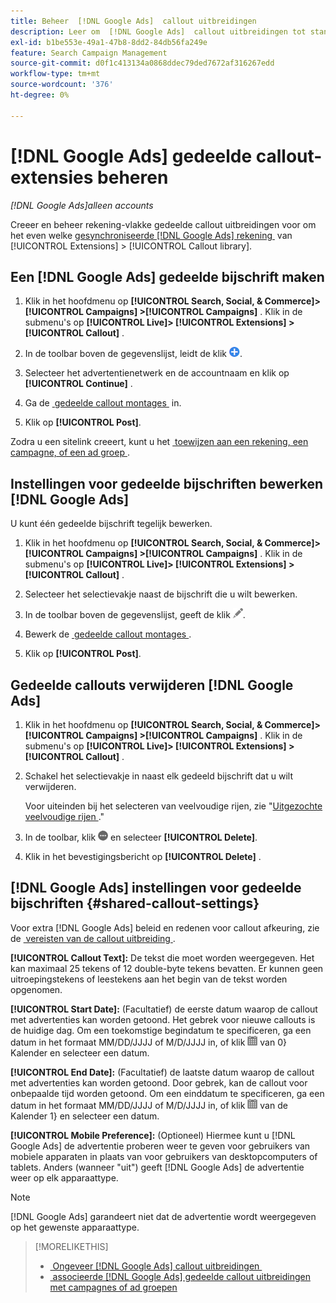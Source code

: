 ```yaml
---
title: Beheer  [!DNL Google Ads]  callout uitbreidingen
description: Leer om  [!DNL Google Ads]  callout uitbreidingen tot stand te brengen en te beheren.
exl-id: b1be553e-49a1-47b8-8dd2-84db56fa249e
feature: Search Campaign Management
source-git-commit: d0f1c413134a0868ddec79ded7672af316267edd
workflow-type: tm+mt
source-wordcount: '376'
ht-degree: 0%

---
```


# [!DNL Google Ads] gedeelde callout-extensies beheren

*[!DNL Google Ads]alleen accounts*

Creeer en beheer rekening-vlakke gedeelde callout uitbreidingen voor om het even welke [&#x200B; gesynchroniseerde  [!DNL Google Ads]  rekening &#x200B;](/help/search-social-commerce/campaign-management/accounts/ad-network-account-about.md) van [!UICONTROL Extensions] > [!UICONTROL Callout library].

## Een [!DNL Google Ads] gedeelde bijschrift maken

1. Klik in het hoofdmenu op **[!UICONTROL Search, Social, & Commerce]> [!UICONTROL Campaigns] >[!UICONTROL Campaigns]** . Klik in de submenu&#39;s op **[!UICONTROL Live]> [!UICONTROL Extensions] >[!UICONTROL Callout]** .

1. In de toolbar boven de gegevenslijst, leidt de klik ![&#x200B; &#x200B;](/help/search-social-commerce/assets/add.png " tot ").

1. Selecteer het advertentienetwerk en de accountnaam en klik op **[!UICONTROL Continue]** .

1. Ga de [&#x200B; gedeelde callout montages &#x200B;](#shared-callout-settings) in.

1. Klik op **[!UICONTROL Post]**.

Zodra u een sitelink creeert, kunt u het [&#x200B; toewijzen aan een rekening, een campagne, of een ad groep &#x200B;](callout-extension-associate.md).

## Instellingen voor gedeelde bijschriften bewerken [!DNL Google Ads]

U kunt één gedeelde bijschrift tegelijk bewerken.

1. Klik in het hoofdmenu op **[!UICONTROL Search, Social, & Commerce]> [!UICONTROL Campaigns] >[!UICONTROL Campaigns]** . Klik in de submenu&#39;s op **[!UICONTROL Live]> [!UICONTROL Extensions] >[!UICONTROL Callout]** .

1. Selecteer het selectievakje naast de bijschrift die u wilt bewerken.

1. In de toolbar boven de gegevenslijst, geeft de klik ![&#x200B; &#x200B;](/help/search-social-commerce/assets/edit.png " uit ").

1. Bewerk de [&#x200B; gedeelde callout montages &#x200B;](#shared-callout-settings).

1. Klik op **[!UICONTROL Post]**.

## Gedeelde callouts verwijderen [!DNL Google Ads]

1. Klik in het hoofdmenu op **[!UICONTROL Search, Social, & Commerce]> [!UICONTROL Campaigns] >[!UICONTROL Campaigns]** . Klik in de submenu&#39;s op **[!UICONTROL Live]> [!UICONTROL Extensions] >[!UICONTROL Callout]** .

1. Schakel het selectievakje in naast elk gedeeld bijschrift dat u wilt verwijderen.

   Voor uiteinden bij het selecteren van veelvoudige rijen, zie &quot;[&#x200B; Uitgezochte veelvoudige rijen &#x200B;](/help/search-social-commerce/common-tasks/navigation-editing-selection/multiple-rows-select.md).&quot;

1. In de toolbar, klik ![&#x200B; Meer &#x200B;](/help/search-social-commerce/assets/more.png " ") en selecteer **[!UICONTROL Delete]**.

1. Klik in het bevestigingsbericht op **[!UICONTROL Delete]** .

## [!DNL Google Ads] instellingen voor gedeelde bijschriften {#shared-callout-settings}

Voor extra [!DNL Google Ads] beleid en redenen voor callout afkeuring, zie de [&#x200B; vereisten van de callout uitbreiding &#x200B;](https://support.google.com/adspolicy/answer/1054212).

**[!UICONTROL Callout Text]:** De tekst die moet worden weergegeven. Het kan maximaal 25 tekens of 12 double-byte tekens bevatten. Er kunnen geen uitroepingstekens of leestekens aan het begin van de tekst worden opgenomen.

**[!UICONTROL Start Date]:** (Facultatief) de eerste datum waarop de callout met advertenties kan worden getoond. Het gebrek voor nieuwe callouts is de huidige dag. Om een toekomstige begindatum te specificeren, ga een datum in het formaat MM/DD/JJJJ of M/D/JJJJ in, of klik ![&#128279;](/help/search-social-commerce/assets/calendar.png " Kalender ") van 0&rbrace; Kalender en selecteer een datum.

**[!UICONTROL End Date]:** (Facultatief) de laatste datum waarop de callout met advertenties kan worden getoond. Door gebrek, kan de callout voor onbepaalde tijd worden getoond. Om een einddatum te specificeren, ga een datum in het formaat MM/DD/JJJJ of M/D/JJJJ in, of klik ![&#128279;](/help/search-social-commerce/assets/calendar.png " Kalender ") van de Kalender 1&rbrace; en selecteer een datum.

**[!UICONTROL Mobile Preference]:** (Optioneel) Hiermee kunt u [!DNL Google Ads] de advertentie proberen weer te geven voor gebruikers van mobiele apparaten in plaats van voor gebruikers van desktopcomputers of tablets. Anders (wanneer &quot;uit&quot;) geeft [!DNL Google Ads] de advertentie weer op elk apparaattype.

>[!NOTE]
>
>[!DNL Google Ads] garandeert niet dat de advertentie wordt weergegeven op het gewenste apparaattype.

>[!MORELIKETHIS]
>
>* [&#x200B; Ongeveer  [!DNL Google Ads]  callout uitbreidingen &#x200B;](callout-extension-about.md)
>* [&#x200B; associeerde  [!DNL Google Ads]  gedeelde callout uitbreidingen met campagnes of ad groepen &#x200B;](callout-extension-associate.md)
